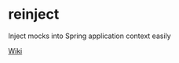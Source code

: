 reinject
========

Inject mocks into Spring application context easily

[Wiki](https://github.com/sgri/spring-reinject/wiki)
